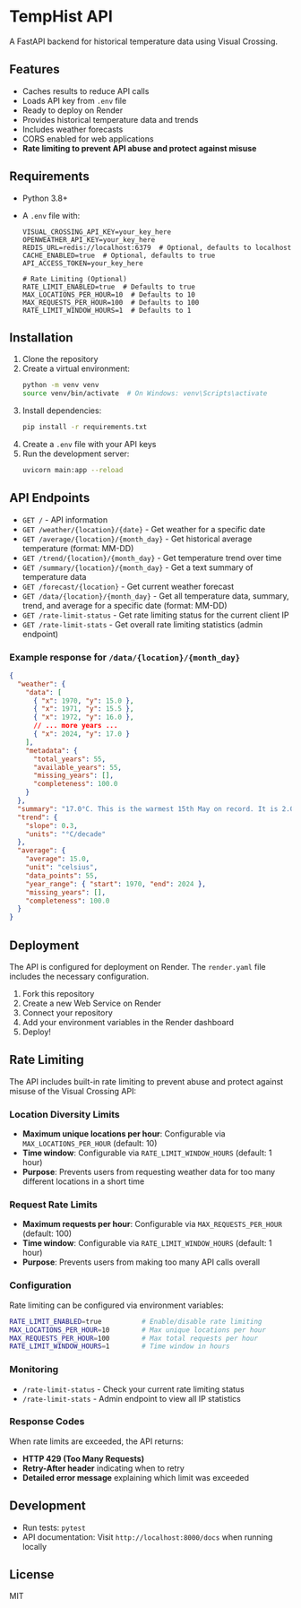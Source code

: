 # TempHist API

A FastAPI backend for historical temperature data using Visual Crossing.

## Features

- Caches results to reduce API calls
- Loads API key from `.env` file
- Ready to deploy on Render
- Provides historical temperature data and trends
- Includes weather forecasts
- CORS enabled for web applications
- **Rate limiting to prevent API abuse and protect against misuse**

## Requirements

- Python 3.8+
- A `.env` file with:

  ```
  VISUAL_CROSSING_API_KEY=your_key_here
  OPENWEATHER_API_KEY=your_key_here
  REDIS_URL=redis://localhost:6379  # Optional, defaults to localhost
  CACHE_ENABLED=true  # Optional, defaults to true
  API_ACCESS_TOKEN=your_key_here

  # Rate Limiting (Optional)
  RATE_LIMIT_ENABLED=true  # Defaults to true
  MAX_LOCATIONS_PER_HOUR=10  # Defaults to 10
  MAX_REQUESTS_PER_HOUR=100  # Defaults to 100
  RATE_LIMIT_WINDOW_HOURS=1  # Defaults to 1
  ```

## Installation

1. Clone the repository
2. Create a virtual environment:
   ```bash
   python -m venv venv
   source venv/bin/activate  # On Windows: venv\Scripts\activate
   ```
3. Install dependencies:
   ```bash
   pip install -r requirements.txt
   ```
4. Create a `.env` file with your API keys
5. Run the development server:
   ```bash
   uvicorn main:app --reload
   ```

## API Endpoints

- `GET /` - API information
- `GET /weather/{location}/{date}` - Get weather for a specific date
- `GET /average/{location}/{month_day}` - Get historical average temperature (format: MM-DD)
- `GET /trend/{location}/{month_day}` - Get temperature trend over time
- `GET /summary/{location}/{month_day}` - Get a text summary of temperature data
- `GET /forecast/{location}` - Get current weather forecast
- `GET /data/{location}/{month_day}` - Get all temperature data, summary, trend, and average for a specific date (format: MM-DD)
- `GET /rate-limit-status` - Get rate limiting status for the current client IP
- `GET /rate-limit-stats` - Get overall rate limiting statistics (admin endpoint)

### Example response for `/data/{location}/{month_day}`

```json
{
  "weather": {
    "data": [
      { "x": 1970, "y": 15.0 },
      { "x": 1971, "y": 15.5 },
      { "x": 1972, "y": 16.0 },
      // ... more years ...
      { "x": 2024, "y": 17.0 }
    ],
    "metadata": {
      "total_years": 55,
      "available_years": 55,
      "missing_years": [],
      "completeness": 100.0
    }
  },
  "summary": "17.0°C. This is the warmest 15th May on record. It is 2.0°C warmer than average today.",
  "trend": {
    "slope": 0.3,
    "units": "°C/decade"
  },
  "average": {
    "average": 15.0,
    "unit": "celsius",
    "data_points": 55,
    "year_range": { "start": 1970, "end": 2024 },
    "missing_years": [],
    "completeness": 100.0
  }
}
```

## Deployment

The API is configured for deployment on Render. The `render.yaml` file includes the necessary configuration.

1. Fork this repository
2. Create a new Web Service on Render
3. Connect your repository
4. Add your environment variables in the Render dashboard
5. Deploy!

## Rate Limiting

The API includes built-in rate limiting to prevent abuse and protect against misuse of the Visual Crossing API:

### Location Diversity Limits

- **Maximum unique locations per hour**: Configurable via `MAX_LOCATIONS_PER_HOUR` (default: 10)
- **Time window**: Configurable via `RATE_LIMIT_WINDOW_HOURS` (default: 1 hour)
- **Purpose**: Prevents users from requesting weather data for too many different locations in a short time

### Request Rate Limits

- **Maximum requests per hour**: Configurable via `MAX_REQUESTS_PER_HOUR` (default: 100)
- **Time window**: Configurable via `RATE_LIMIT_WINDOW_HOURS` (default: 1 hour)
- **Purpose**: Prevents users from making too many API calls overall

### Configuration

Rate limiting can be configured via environment variables:

```bash
RATE_LIMIT_ENABLED=true          # Enable/disable rate limiting
MAX_LOCATIONS_PER_HOUR=10        # Max unique locations per hour
MAX_REQUESTS_PER_HOUR=100        # Max total requests per hour
RATE_LIMIT_WINDOW_HOURS=1        # Time window in hours
```

### Monitoring

- `/rate-limit-status` - Check your current rate limiting status
- `/rate-limit-stats` - Admin endpoint to view all IP statistics

### Response Codes

When rate limits are exceeded, the API returns:

- **HTTP 429 (Too Many Requests)**
- **Retry-After header** indicating when to retry
- **Detailed error message** explaining which limit was exceeded

## Development

- Run tests: `pytest`
- API documentation: Visit `http://localhost:8000/docs` when running locally

## License

MIT
